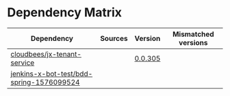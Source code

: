 # Dependency Matrix

Dependency | Sources | Version | Mismatched versions
---------- | ------- | ------- | -------------------
[cloudbees/jx-tenant-service](https://github.com/cloudbees/jx-tenant-service) |  | [0.0.305](https://github.com/cloudbees/jx-tenant-service/releases/tag/v0.0.305) | 
[jenkins-x-bot-test/bdd-spring-1576099524](https://github.com/jenkins-x-bot-test/bdd-spring-1576099524.git) |  | []() | 
